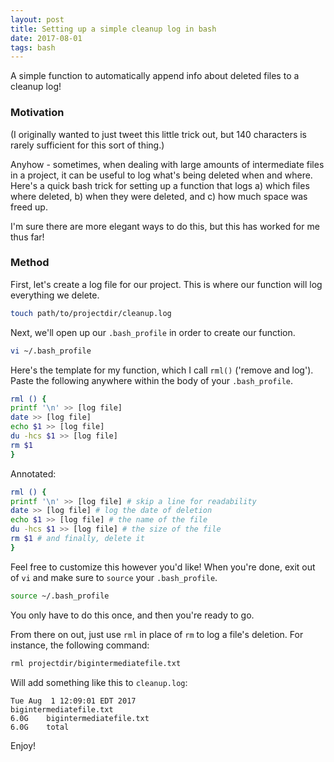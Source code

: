 ```yaml
---
layout: post
title: Setting up a simple cleanup log in bash
date: 2017-08-01
tags: bash
---
```


A simple function to automatically append info about deleted files to a cleanup log!

### Motivation

(I originally wanted to just tweet this little trick out, but 140 characters is rarely sufficient for this sort of thing.)

Anyhow - sometimes, when dealing with large amounts of intermediate files in a project, it can be useful to log what's being deleted when and where. Here's a quick bash trick for setting up a function that logs a) which files where deleted, b) when they were deleted, and c) how much space was freed up.

I'm sure there are more elegant ways to do this, but this has worked for me thus far!

### Method

First, let's create a log file for our project. This is where our function will log everything we delete. 

```sh
touch path/to/projectdir/cleanup.log
```

Next, we'll open up our `.bash_profile` in order to create our function.

```sh
vi ~/.bash_profile
```

Here's the template for my function, which I call `rml()` ('remove and log'). Paste the following anywhere within the body of your `.bash_profile`.

```sh
rml () {
printf '\n' >> [log file]
date >> [log file]
echo $1 >> [log file]
du -hcs $1 >> [log file]
rm $1
}
```

Annotated:

```sh
rml () {
printf '\n' >> [log file] # skip a line for readability
date >> [log file] # log the date of deletion
echo $1 >> [log file] # the name of the file
du -hcs $1 >> [log file] # the size of the file
rm $1 # and finally, delete it
}
```

Feel free to customize this however you'd like! When you're done, exit out of `vi` and make sure to `source` your `.bash_profile`.

```sh
source ~/.bash_profile
```

You only have to do this once, and then you're ready to go.

From there on out, just use `rml` in place of `rm` to log a file's deletion. For instance, the following command:

```sh
rml projectdir/bigintermediatefile.txt
```

Will add something like this to `cleanup.log`:

```
Tue Aug  1 12:09:01 EDT 2017
bigintermediatefile.txt
6.0G    bigintermediatefile.txt
6.0G    total
```

Enjoy!
